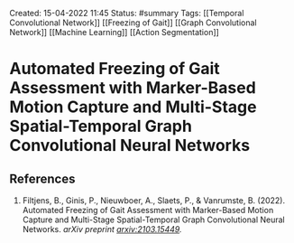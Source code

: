 Created: 15-04-2022 11:45
Status: #summary 
Tags: [[Temporal Convolutional Network]] [[Freezing of Gait]] [[Graph Convolutional Network]] [[Machine Learning]] [[Action Segmentation]]

# Automated Freezing of Gait Assessment with Marker-Based Motion Capture and Multi-Stage Spatial-Temporal Graph Convolutional Neural Networks

## References
1. Filtjens, B., Ginis, P., Nieuwboer, A., Slaets, P., & Vanrumste, B. (2022). Automated Freezing of Gait Assessment with Marker-Based Motion Capture and Multi-Stage Spatial-Temporal Graph Convolutional Neural Networks. _arXiv preprint [arxiv:2103.15449](https://arxiv.org/abs/2103.15449)._